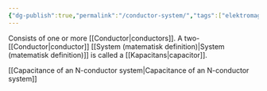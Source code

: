 ```yaml
---
{"dg-publish":true,"permalink":"/conductor-system/","tags":["elektromagnetiskfältteori"]}
---
```


Consists of one or more [[Conductor\|conductors]]. A two-[[Conductor\|conductor]] [[System (matematisk definition)\|System (matematisk definition)]] is called a [[Kapacitans\|capacitor]].

[[Capacitance of an N-conductor system\|Capacitance of an N-conductor system]]
